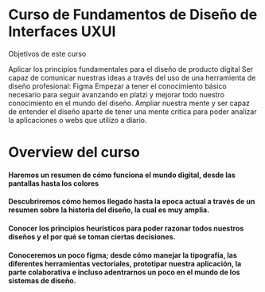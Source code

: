 # Curso de Fundamentos de Diseño de Interfaces UXUI

 Objetivos de este curso

 Aplicar los principios fundamentales para el diseño de producto digital
 Ser capaz de comunicar nuestras ideas a través del uso de una herramienta de diseño profesional: Figma
 Empezar a tener el conocimiento básico necesario para seguir avanzando en platzi y mejorar todo nuestro conocimiento en el mundo del diseño.
 Ampliar nuestra mente y ser capaz de entender el diseño aparte de tener una mente critica para poder analizar la aplicaciones o webs que utilizo a diario.

# Overview del curso

#### Haremos un resumen de cómo funciona el mundo digital, desde las pantallas hasta los colores
#### Descubriremos cómo hemos llegado hasta la epoca actual a través de un resumen sobre la historia del diseño, la cual es muy amplia.
#### Conocer los principios heurísticos para poder razonar todos nuestros diseños y el por qué se toman ciertas decisiones.
#### Conoceremos un poco figma; desde cómo manejar la tipografía, las diferentes herramientas vectoriales, prototipar nuestra aplicación, la parte colaborativa e incluso adentrarnos un poco en el mundo de los sistemas de diseño.